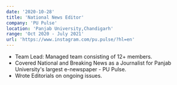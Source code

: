 ```yaml
---
date: '2020-10-28'
title: 'National News Editor'
company: 'PU Pulse'
location: 'Panjab University,Chandigarh'
range: 'Oct 2020 - July 2021'
url: 'https://www.instagram.com/pu.pulse/?hl=en'
---
```


- Team Lead: Managed team consisting of 12+ members.
- Covered National and Breaking News as a Journalist for Panjab University's largest e-newspaper - PU Pulse.
- Wrote Editorials on ongoing issues.
